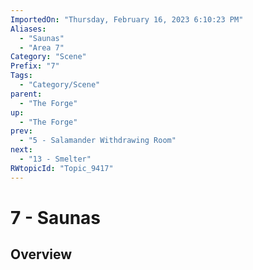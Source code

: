 ```yaml
---
ImportedOn: "Thursday, February 16, 2023 6:10:23 PM"
Aliases:
  - "Saunas"
  - "Area 7"
Category: "Scene"
Prefix: "7"
Tags:
  - "Category/Scene"
parent:
  - "The Forge"
up:
  - "The Forge"
prev:
  - "5 - Salamander Withdrawing Room"
next:
  - "13 - Smelter"
RWtopicId: "Topic_9417"
---
```

# 7 - Saunas
## Overview
